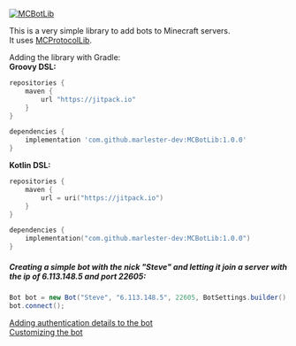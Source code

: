 [![MCBotLib](https://github.com/user-attachments/assets/6b9d0abe-651c-42d2-9d4c-e714dfbbe9f7)]()

This is a very simple library to add bots to Minecraft servers.  
It uses [MCProtocolLib](https://github.com/GeyserMC/MCProtocolLib).

Adding the library with Gradle:  
**Groovy DSL:**
```groovy
repositories {
    maven {
        url "https://jitpack.io"
    }
}

dependencies {
    implementation 'com.github.marlester-dev:MCBotLib:1.0.0'
}
```
**Kotlin DSL:**
```kotlin
repositories {
    maven {
        url = uri("https://jitpack.io")
    }
}

dependencies {
    implementation("com.github.marlester-dev:MCBotLib:1.0.0")
}
```

##### Creating a simple bot with the nick "Steve" and letting it join a server with the ip of 6.113.148.5 and port 22605:
```java
Bot bot = new Bot("Steve", "6.113.148.5", 22605, BotSettings.builder().build());
bot.connect();
```

[Adding authentication details to the bot](https://github.com/marlester-dev/MCBotLib/wiki/Adding-auth-details)  
[Customizing the bot](https://github.com/marlester-dev/MCBotLib/wiki/Customizing-our-bot)
